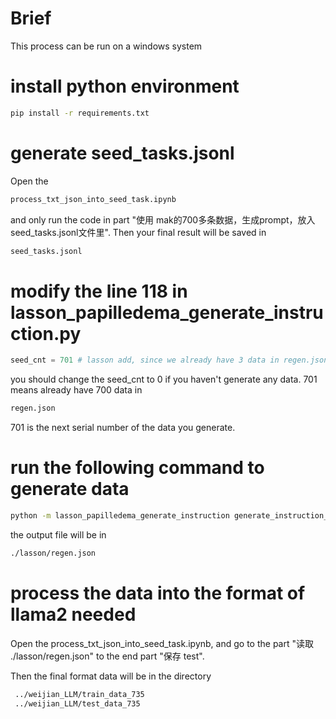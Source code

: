 # Brief
This process can be run on a windows system

# install python environment
```bash
pip install -r requirements.txt
```

# generate seed_tasks.jsonl
Open the 
```txt
process_txt_json_into_seed_task.ipynb
 ```
and only run the code in part "使用 mak的700多条数据，生成prompt，放入seed_tasks.jsonl文件里".
Then your final result will be saved in 
```txt
seed_tasks.jsonl
```


# modify the line 118 in lasson_papilledema_generate_instruction.py
```python 
seed_cnt = 701 # lasson add, since we already have 3 data in regen.json
```
you should change the seed_cnt to 0 if you haven't generate any data.
701 means already have 700 data in 
```txt
regen.json
 ```
701 is the next serial number of the data you generate.

# run the following command to generate data
```bash
python -m lasson_papilledema_generate_instruction generate_instruction_following_data --output_dir ./lasson/ --num_instructions_to_generate 699 --model_name="gpt-4o"
```
the output file will be in 
```txt
./lasson/regen.json
 ```

# process the data into the format of llama2 needed
Open the process_txt_json_into_seed_task.ipynb, and go to the part "读取 ./lasson/regen.json"
to the end part "保存 test".

Then the final format data will be in the directory
```txt
 ../weijian_LLM/train_data_735
 ../weijian_LLM/test_data_735
 ```